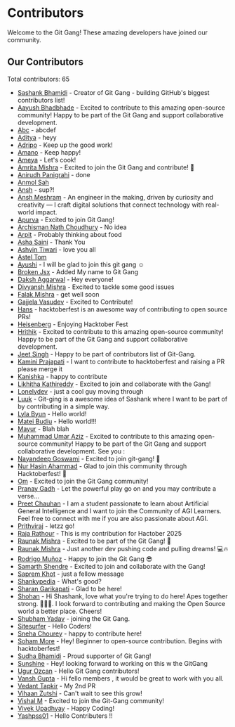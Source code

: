 # Contributors

Welcome to the Git Gang! These amazing developers have joined our community.

## Our Contributors

Total contributors: 65

- [Sashank Bhamidi](https://github.com/SashankBhamidi) - Creator of Git Gang - building GitHub's biggest contributors list!
- [Aayush Bhadbhade](https://github.com/AayushJB03) - Excited to contribute to this amazing open-source community! Happy to be part of the Git Gang and support collaborative development.
- [Abc](https://github.com/akshith2855) - abcdef
- [Aditya](https://github.com/aditya-yadav1176) - heyy
- [Adripo](https://github.com/adripo) - Keep up the good work!
- [Amano](https://github.com/fzlfade) - Keep happy!
- [Ameya](https://github.com/Raptor0G) - Let's cook!
- [Amrita Mishra](https://github.com/amritamishra01) - Excited to join the Git Gang and contribute! 🌸
- [Anirudh Panigrahi](https://github.com/Anirudh-020505) - done
- [Anmol Sah](https://github.com/anmolsah)
- [Ansh](https://github.com/ansh3108) - sup?!
- [Ansh Meshram](https://github.com/AnshMeshram) - An engineer in the making, driven by curiosity and creativity — I craft digital solutions that connect technology with real-world impact.
- [Apurva](https://github.com/apurvavats) - Excited to join Git Gang!
- [Archisman Nath Choudhury](https://github.com/Archisman-NC) - No idea
- [Arpit](https://github.com/M1CTIAN) - Probably thinking about food
- [Asha Saini](https://github.com/AshaSaini-033) - Thank You
- [Ashvin Tiwari](https://github.com/ashvin2005) - love you all
- [Astel Tom](https://github.com/astel-code)
- [Ayushi](https://github.com/Ayushi20052006) - I will be glad to join this git gang ☺️
- [Broken Jsx](https://github.com/SuvanshTembe) - Added My name to Git Gang
- [Daksh Aggarwal](https://github.com/Daksh-Aggarwal) - Hey everyone!
- [Divyansh Mishra](https://github.com/mishraa-G) - Excited to tackle some good issues
- [Falak Mishra](https://github.com/Falak7531) - get well soon
- [Gajjela Vasudev](https://github.com/GajjelaVasudev) - Excited to Contribute!
- [Hans](https://github.com/hans-r7) - hacktoberfest is an awesome way of contributing to open source PRs!
- [Heisenberg](https://github.com/Srinu346) - Enjoying Hacktober Fest
- [Hrithik](https://github.com/hrithiksawhney) - Excited to contribute to this amazing open-source community! Happy to be part of the Git Gang and support collaborative development.
- [Jeet Singh](https://github.com/jeetsingh008) - Happy to be part of contributors list of Git-Gang.
- [Kamini Prajapati](https://github.com/Kamini8707) - I want to contribute to hacktoberfest and raising a PR please merge it
- [Kanishka](https://github.com/kanishka1804) - happy to contribute
- [Likhitha Kathireddy](https://github.com/Likhithakathireddy) - Excited to join and collaborate with the Gang!
- [Lonelydev](https://github.com/some-boi) - just a cool guy moving through
- [Luuk](https://github.com/Devluuk123) - Git-ging is a awesome idea of Sashank where I want to be part of by contributing in a simple way.
- [Lyla Byun](https://github.com/LylaB) - Hello world!
- [Matei Budiu](https://github.com/aehmttw) - Hello world!!!
- [Mayur](https://github.com/MayurK-cmd) - Blah blah
- [Muhammad Umar Aziz](https://github.com/umar1110) - Excited to contribute to this amazing open-source community! Happy to be part of the Git Gang and support collaborative development. See you :
- [Nayandeep Goswami](https://github.com/NayandG07) - Excited to join git-gang! 🚀
- [Nur Hasin Ahammad](https://github.com/nur-hasin) - Glad to join this community through Hacktoberfest! 🚀
- [Om](https://github.com/Om7035) - Excited to join the Git Gang community!
- [Pranay Gadh](https://github.com/Pranay22077) - Let the powerful play go on and you may contribute a verse...
- [Preet Chauhan](https://github.com/PREETCHAUHAN2005) - I am a student passionate to learn about Artificial General Intelligence and I want to join the Community of AGI Learners. Feel free to connect with me if you are also passionate about AGI.
- [Prithviraj](https://github.com/bundela05) - letzz go!
- [Raja Rathour](https://github.com/Raja-89) - This is my contribution for Hactober 2025
- [Raunak Mishra](https://github.com/raunak-mishraa) - Excited to be part of the Git Gang! 🚀
- [Raunak Mishra](https://github.com/raunak-devs) - Just another dev pushing code and pulling dreams! 💻🔥
- [Rodrigo Muñoz](https://github.com/D3PA) - Happy to join the Git Gang 😎
- [Samarth Shendre](https://github.com/i-m-samarth-cs) - Excited to join and collaborate with the Gang!
- [Saprem Khot](https://github.com/KhotSaprem) - just a fellow message
- [Shankypedia](https://github.com/shankypedia) - What's good?
- [Sharan Garikapati](https://github.com/sairamsharan) - Glad to be here!
- [Shohan](https://github.com/Shohan20lac) - Hi Shashank, love what you're trying to do here! Apes together strong. 🦍🦍🦍. I look forward to contributing and making the Open Source world a better place. Cheers!
- [Shubham Yadav](https://github.com/shubhamyadav2809) - joining the Git Gang.
- [Sitesurfer](https://github.com/Sakshi7654) - Hello Coders!
- [Sneha Chourey](https://github.com/sneha-chourey) - happy to contribute here!
- [Soham More](https://github.com/SohamProg) - Hey! Beginner to open-source contribution. Begins with hacktoberfest!
- [Sudha Bhamidi](https://github.com/SudhaBhamidi) - Proud supporter of Git Gang!
- [Sunshine](https://github.com/R-2400100058) - Hey! looking forward to working on this w the GitGang
- [Ugur Ozcan](https://github.com/uozcan12) - Hello Git Gang contributors!
- [Vansh Gupta](https://github.com/vanshgupta11) - Hi fello members , it would be great to work with you all.
- [Vedant Tapkir](https://github.com/Octaflick) - My 2nd PR
- [Vihaan Zutshi](https://github.com/vihaanified) - Can't wait to see this grow!
- [Vishal M](https://github.com/vishalm342) - Excited to join the Git-Gang community!
- [Vivek Upadhyay](https://github.com/vivek33up) - Happy Coding!
- [Yashpss01](https://github.com/yashpss01) - Hello Contributers !!



